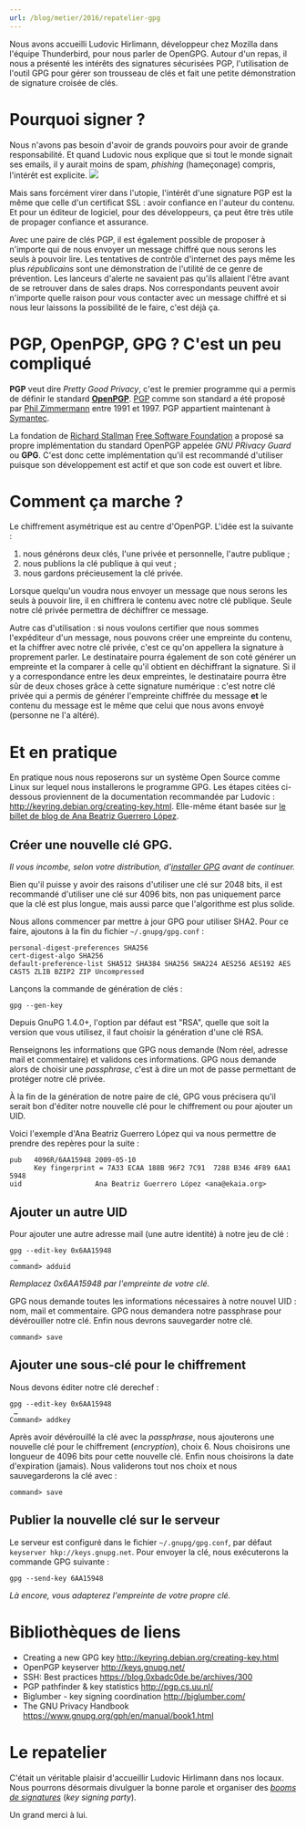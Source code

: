 ```yaml
---
url: /blog/metier/2016/repatelier-gpg
---
```


Nous avons accueilli Ludovic Hirlimann, développeur chez Mozilla dans l'équipe Thunderbird, pour nous parler de OpenGPG. Autour d'un repas, il nous a présenté les intérêts des signatures sécurisées PGP, l'utilisation de l'outil GPG pour gérer son trousseau de clés et fait une petite démonstration de signature croisée de clés.

# Pourquoi signer ?

Nous n'avons pas besoin d'avoir de grands pouvoirs pour avoir de grande responsabilité. Et quand Ludovic nous explique que si tout le monde signait ses emails, il y aurait moins de spam, _phishing_ (hameçonage) compris, l'intérêt est explicite. ![](https://upload.wikimedia.org/wikipedia/en/7/7a/MontySpam.jpg)

Mais sans forcément virer dans l'utopie, l'intérêt d'une signature PGP est la même que celle d'un certificat SSL : avoir confiance en l'auteur du contenu. Et pour un éditeur de logiciel, pour des développeurs, ça peut être très utile de propager confiance et assurance.

Avec une paire de clés PGP, il est également possible de proposer à n'importe qui de nous envoyer un message chiffré que nous serons les seuls à pouvoir lire. Les tentatives de contrôle d'internet des pays même les plus _républicains_ sont une démonstration de l'utilité de ce genre de prévention. Les lanceurs d'alerte ne savaient pas qu'ils allaient l'être avant de se retrouver dans de sales draps. Nos correspondants peuvent avoir n'importe quelle raison pour vous contacter avec un message chiffré et si nous leur laissons la possibilité de le faire, c'est déjà ça.

# PGP, OpenPGP, GPG ? C'est un peu compliqué

**PGP** veut dire _Pretty Good Privacy_, c'est le premier programme qui a permis de définir le standard **[OpenPGP](https://fr.wikipedia.org/wiki/OpenPGP)**. [PGP](https://fr.wikipedia.org/wiki/Pretty_Good_Privacy) comme son standard a été proposé par [Phil Zimmermann](https://fr.wikipedia.org/wiki/Philip_Zimmermann) entre 1991 et 1997. PGP appartient maintenant à [Symantec](https://www.symantec.com/products/information-protection/encryption).

La fondation de [Richard Stallman](https://fr.wikipedia.org/wiki/Richard_Stallman) [Free Software Foundation](https://fr.wikipedia.org/wiki/Free_Software_Foundation) a proposé sa propre implémentation du standard OpenPGP appelée _GNU PRivacy Guard_ ou **GPG**. C'est donc cette implémentation qu'il est recommandé d'utiliser puisque son développement est actif et que son code est ouvert et libre.

# Comment ça marche ?

Le chiffrement asymétrique est au centre d'OpenPGP. L'idée est la suivante :

1. nous générons deux clés, l'une privée et personnelle, l'autre publique ;
2. nous publions la clé publique à qui veut ;
3. nous gardons précieusement la clé privée.

Lorsque quelqu'un voudra nous envoyer un message que nous serons les seuls à pouvoir lire, il en chiffrera le contenu avec notre clé publique. Seule notre clé privée permettra de déchiffrer ce message.

Autre cas d'utilisation : si nous voulons certifier que nous sommes l'expéditeur d'un message, nous pouvons créer une empreinte du contenu, et la chiffrer avec notre clé privée, c'est ce qu'on appellera la signature à proprement parler. Le destinataire pourra également de son coté générer un empreinte et la comparer à celle qu'il obtient en déchiffrant la signature. Si il y a correspondance entre les deux empreintes, le destinataire pourra être sûr de deux choses grâce à cette signature numérique : c'est notre clé privée qui a permis de générer l'empreinte chiffrée du message __et__ le contenu du message est le même que celui que nous avons envoyé (personne ne l'a altéré).

# Et en pratique

En pratique nous nous reposerons sur un système Open Source comme Linux sur lequel nous installerons le programme GPG. Les étapes citées ci-dessous proviennent de la documentation recommandée par Ludovic : http://keyring.debian.org/creating-key.html. Elle-même étant basée sur [le billet de blog de Ana Beatriz Guerrero López](http://ekaia.org/blog/2009/05/10/creating-new-gpgkey/).

## Créer une nouvelle clé GPG.

_Il vous incombe, selon votre distribution, d'[installer GPG](https://gnupg.org/download/index.html) avant de continuer._

Bien qu'il puisse y avoir des raisons d'utiliser une clé sur 2048 bits, il est recommandé d'utiliser une clé sur 4096 bits, non pas uniquement parce que la clé est plus longue, mais aussi parce que l'algorithme est plus solide.

Nous allons commencer par mettre à jour GPG pour utiliser SHA2. Pour ce faire, ajoutons à la fin du fichier `~/.gnupg/gpg.conf` :

```
personal-digest-preferences SHA256
cert-digest-algo SHA256
default-preference-list SHA512 SHA384 SHA256 SHA224 AES256 AES192 AES CAST5 ZLIB BZIP2 ZIP Uncompressed
```

Lançons la commande de génération de clés :

```
gpg --gen-key
```

Depuis GnuPG 1.4.0+, l'option par défaut est "RSA", quelle que soit la version que vous utilisez, il faut choisir la génération d'une clé RSA.

Renseignons les informations que GPG nous demande (Nom réel, adresse mail et commentaire) et validons ces informations. GPG nous demande alors de choisir une _passphrase_, c'est à dire un mot de passe permettant de protéger notre clé privée.

À la fin de la génération de notre paire de clé, GPG vous précisera qu'il serait bon d'éditer notre nouvelle clé pour le chiffrement ou pour ajouter un UID.

Voici l'exemple d'Ana Beatriz Guerrero López qui va nous permettre de prendre des repères pour la suite :

```
pub   4096R/6AA15948 2009-05-10
      Key fingerprint = 7A33 ECAA 188B 96F2 7C91  7288 B346 4F89 6AA1 5948
uid                  Ana Beatriz Guerrero López <ana@ekaia.org>
```

## Ajouter un autre UID

Pour ajouter une autre adresse mail (une autre identité) à notre jeu de clé :

```
gpg --edit-key 0x6AA15948
 …
command> adduid
```

_Remplacez 0x6AA15948 par l'empreinte de votre clé._

GPG nous demande toutes les informations nécessaires à notre nouvel UID : nom, mail et commentaire. GPG nous demandera notre passphrase pour dévérouiller notre clé. Enfin nous devrons sauvegarder notre clé.

```
command> save
```

## Ajouter une sous-clé pour le chiffrement

Nous devons éditer notre clé derechef :

```
gpg --edit-key 0x6AA15948
 …
Command> addkey
```

Après avoir dévérouillé la clé avec la _passphrase_, nous ajouterons une nouvelle clé pour le chiffrement (_encryption_), choix 6. Nous choisirons une longueur de 4096 bits pour cette nouvelle clé. Enfin nous choisirons la date d'expiration (jamais). Nous validerons tout nos choix et nous sauvegarderons la clé avec :

```
command> save
```

## Publier la nouvelle clé sur le serveur

Le serveur est configuré dans le fichier `~/.gnupg/gpg.conf`, par défaut `keyserver hkp://keys.gnupg.net`. Pour envoyer la clé, nous exécuterons la commande GPG suivante :

```
gpg --send-key 6AA15948
```

_Là encore, vous adapterez l'empreinte de votre propre clé._

# Bibliothèques de liens

- Creating a new GPG key http://keyring.debian.org/creating-key.html
- OpenPGP keyserver http://keys.gnupg.net/
- SSH: Best practices https://blog.0xbadc0de.be/archives/300
- PGP pathfinder & key statistics http://pgp.cs.uu.nl/
- Biglumber - key signing coordination http://biglumber.com/
- The GNU Privacy Handbook https://www.gnupg.org/gph/en/manual/book1.html

# Le repatelier

C'était un véritable plaisir d'accueillir Ludovic Hirlimann dans nos locaux. Nous pourrons désormais divulguer la bonne parole et organiser des [_booms de signatures_](https://fr.wikipedia.org/wiki/Key_signing_party) (_key signing party_).

Un grand merci à lui.
